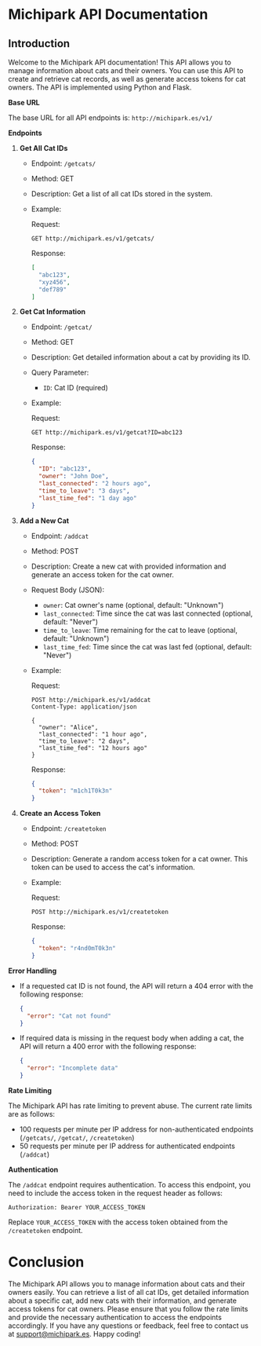 
# Michipark API Documentation

## Introduction

Welcome to the Michipark API documentation! This API allows you to manage information about cats and their owners. You can use this API to create and retrieve cat records, as well as generate access tokens for cat owners. The API is implemented using Python and Flask.

**Base URL**

The base URL for all API endpoints is: `http://michipark.es/v1/`

**Endpoints**

1. **Get All Cat IDs**
   - Endpoint: `/getcats/`
   - Method: GET
   - Description: Get a list of all cat IDs stored in the system.
   - Example:

     Request:
     ```
     GET http://michipark.es/v1/getcats/
     ```

     Response:
     ```json
     [
       "abc123",
       "xyz456",
       "def789"
     ]
     ```

2. **Get Cat Information**
   - Endpoint: `/getcat/`
   - Method: GET
   - Description: Get detailed information about a cat by providing its ID.
   - Query Parameter:
     - `ID`: Cat ID (required)
   - Example:

     Request:
     ```
     GET http://michipark.es/v1/getcat?ID=abc123
     ```

     Response:
     ```json
     {
       "ID": "abc123",
       "owner": "John Doe",
       "last_connected": "2 hours ago",
       "time_to_leave": "3 days",
       "last_time_fed": "1 day ago"
     }
     ```

3. **Add a New Cat**
   - Endpoint: `/addcat`
   - Method: POST
   - Description: Create a new cat with provided information and generate an access token for the cat owner.
   - Request Body (JSON):
     - `owner`: Cat owner's name (optional, default: "Unknown")
     - `last_connected`: Time since the cat was last connected (optional, default: "Never")
     - `time_to_leave`: Time remaining for the cat to leave (optional, default: "Unknown")
     - `last_time_fed`: Time since the cat was last fed (optional, default: "Never")
   - Example:

     Request:
     ```
     POST http://michipark.es/v1/addcat
     Content-Type: application/json

     {
       "owner": "Alice",
       "last_connected": "1 hour ago",
       "time_to_leave": "2 days",
       "last_time_fed": "12 hours ago"
     }
     ```

     Response:
     ```json
     {
       "token": "m1ch1T0k3n"
     }
     ```

4. **Create an Access Token**
   - Endpoint: `/createtoken`
   - Method: POST
   - Description: Generate a random access token for a cat owner. This token can be used to access the cat's information.
   - Example:

     Request:
     ```
     POST http://michipark.es/v1/createtoken
     ```

     Response:
     ```json
     {
       "token": "r4nd0mT0k3n"
     }
     ```

**Error Handling**

- If a requested cat ID is not found, the API will return a 404 error with the following response:
  ```json
  {
    "error": "Cat not found"
  }
  ```

- If required data is missing in the request body when adding a cat, the API will return a 400 error with the following response:
  ```json
  {
    "error": "Incomplete data"
  }
  ```

**Rate Limiting**

The Michipark API has rate limiting to prevent abuse. The current rate limits are as follows:

- 100 requests per minute per IP address for non-authenticated endpoints (`/getcats/`, `/getcat/`, `/createtoken`)
- 50 requests per minute per IP address for authenticated endpoints (`/addcat`)

**Authentication**

The `/addcat` endpoint requires authentication. To access this endpoint, you need to include the access token in the request header as follows:

```
Authorization: Bearer YOUR_ACCESS_TOKEN
```

Replace `YOUR_ACCESS_TOKEN` with the access token obtained from the `/createtoken` endpoint.

# Conclusion

The Michipark API allows you to manage information about cats and their owners easily. You can retrieve a list of all cat IDs, get detailed information about a specific cat, add new cats with their information, and generate access tokens for cat owners. Please ensure that you follow the rate limits and provide the necessary authentication to access the endpoints accordingly. If you have any questions or feedback, feel free to contact us at support@michipark.es. Happy coding!
